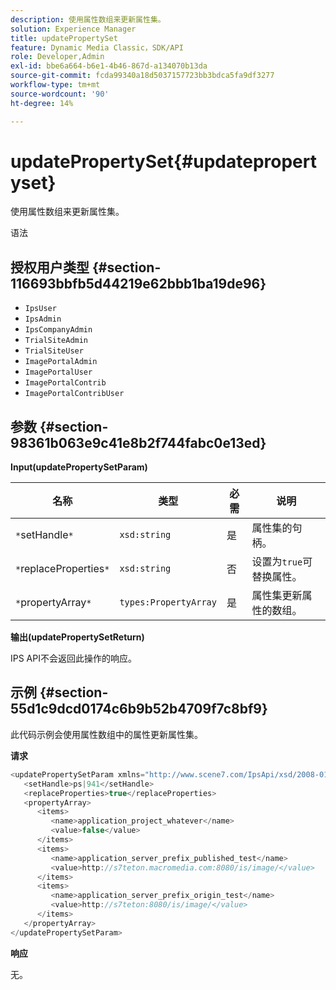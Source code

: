 ```yaml
---
description: 使用属性数组来更新属性集。
solution: Experience Manager
title: updatePropertySet
feature: Dynamic Media Classic，SDK/API
role: Developer,Admin
exl-id: bbe6a664-b6e1-4b46-867d-a134070b13da
source-git-commit: fcda99340a18d5037157723bb3bdca5fa9df3277
workflow-type: tm+mt
source-wordcount: '90'
ht-degree: 14%

---
```


# updatePropertySet{#updatepropertyset}

使用属性数组来更新属性集。

语法

## 授权用户类型 {#section-116693bbfb5d44219e62bbb1ba19de96}

* `IpsUser`
* `IpsAdmin`
* `IpsCompanyAdmin`
* `TrialSiteAdmin`
* `TrialSiteUser`
* `ImagePortalAdmin`
* `ImagePortalUser`
* `ImagePortalContrib`
* `ImagePortalContribUser`

## 参数 {#section-98361b063e9c41e8b2f744fabc0e13ed}

**Input(updatePropertySetParam)**

| 名称 | 类型 | 必需 | 说明 |
|---|---|---|---|
| `*`setHandle`*` | `xsd:string` | 是 | 属性集的句柄。 |
| `*`replaceProperties`*` | `xsd:string` | 否 | 设置为`true`可替换属性。 |
| `*`propertyArray`*` | `types:PropertyArray` | 是 | 属性集更新属性的数组。 |

**输出(updatePropertySetReturn)**

IPS API不会返回此操作的响应。

## 示例 {#section-55d1c9dcd0174c6b9b52b4709f7c8bf9}

此代码示例会使用属性数组中的属性更新属性集。

**请求**

```java
<updatePropertySetParam xmlns="http://www.scene7.com/IpsApi/xsd/2008-01-15">
   <setHandle>ps|941</setHandle>
   <replaceProperties>true</replaceProperties>
   <propertyArray>
      <items>
         <name>application_project_whatever</name>
         <value>false</value>
      </items>
      <items>
         <name>application_server_prefix_published_test</name>
         <value>http://s7teton.macromedia.com:8080/is/image/</value>
      </items>
      <items>
         <name>application_server_prefix_origin_test</name>
         <value>http://s7teton:8080/is/image/</value>
      </items>
   </propertyArray>
</updatePropertySetParam>
```

**响应**

无。
